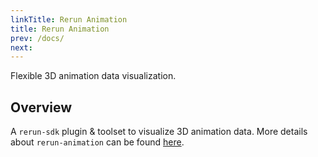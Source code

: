 ```yaml
---
linkTitle: Rerun Animation
title: Rerun Animation
prev: /docs/
next: 
---
```


Flexible 3D animation data visualization. 

## Overview
A `rerun-sdk` plugin & toolset to visualize 3D animation data. More details about `rerun-animation` can be found [here](https://moverseai.github.io/rerun-animation/).
